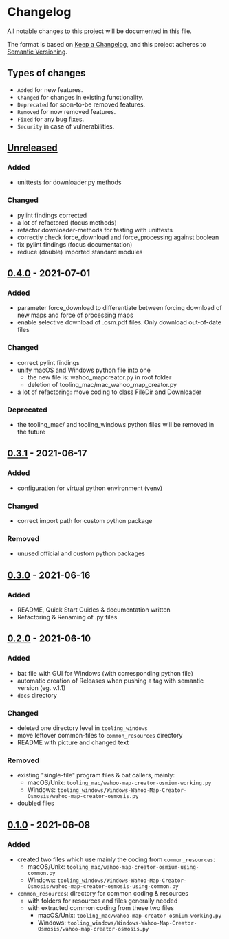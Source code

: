 # Changelog
All notable changes to this project will be documented in this file.

The format is based on [Keep a Changelog](https://keepachangelog.com/en/1.0.0/),
and this project adheres to [Semantic Versioning](https://semver.org/spec/v2.0.0.html).

## Types of changes

- `Added` for new features.
- `Changed` for changes in existing functionality.
- `Deprecated` for soon-to-be removed features.
- `Removed` for now removed features.
- `Fixed` for any bug fixes.
- `Security` in case of vulnerabilities.

## [Unreleased]
### Added
- unittests for downloader.py methods
### Changed
- pylint findings corrected
- a lot of refactored (focus methods)
- refactor downloader-methods for testing with unittests
- correctly check force_download and force_processing against boolean
- fix pylint findings (focus documentation)
- reduce (double) imported standard modules

## [0.4.0] - 2021-07-01
### Added
- parameter force_download to differentiate between forcing download of new maps and force of processing maps
- enable selective download of .osm.pdf files. Only download out-of-date files

### Changed
- correct pylint findings
- unify macOS and Windows python file into one
  - the new file is: wahoo_mapcreator.py in root folder
  - deletion of tooling_mac/mac_wahoo_map_creator.py
- a lot of refactoring: move coding to class FileDir and Downloader

### Deprecated
- the tooling_mac/ and tooling_windows python files will be removed in the future

## [0.3.1] - 2021-06-17
### Added
- configuration for virtual python environment (venv)
### Changed
- correct import path for custom python package
### Removed
- unused official and custom python packages

## [0.3.0] - 2021-06-16
### Added
- README, Quick Start Guides & documentation written
- Refactoring & Renaming of .py files

## [0.2.0] - 2021-06-10
### Added
- bat file with GUI for Windows (with corresponding python file)
- automatic creation of Releases when pushing a tag with semantic version (eg. v.1.1)
- `docs` directory
### Changed
- deleted one directory level in `tooling_windows`
- move leftover common-files to `common_resources` directory
- README with picture and changed text
### Removed
- existing "single-file" program files & bat callers, mainly:
  - macOS/Unix: `tooling_mac/wahoo-map-creator-osmium-working.py`
  - Windows:    `tooling_windows/Windows-Wahoo-Map-Creator-Osmosis/wahoo-map-creator-osmosis.py`
- doubled files

## [0.1.0] - 2021-06-08
### Added
- created two files which use mainly the coding from `common_resources`:
  - macOS/Unix: `tooling_mac/wahoo-map-creator-osmium-using-common.py`
  - Windows:    `tooling_windows/Windows-Wahoo-Map-Creator-Osmosis/wahoo-map-creator-osmosis-using-common.py`
- `common_resources`: directory for common coding & resources
  - with folders for resources and files generally needed 
  - with extracted common coding from these two files
    - macOS/Unix: `tooling_mac/wahoo-map-creator-osmium-working.py`
    - Windows:    `tooling_windows/Windows-Wahoo-Map-Creator-Osmosis/wahoo-map-creator-osmosis.py`


[unreleased]: https://github.com/treee111/wahooMapsCreator/compare/v0.4.0...HEAD
[0.4.0]: https://github.com/treee111/wahooMapsCreator/compare/v0.3.1...v0.4.0
[0.3.1]: https://github.com/treee111/wahooMapsCreator/compare/v0.3.0...v0.3.1
[0.3.0]: https://github.com/treee111/wahooMapsCreator/compare/v0.2.0...v0.3.0
[0.2.0]: https://github.com/treee111/wahooMapsCreator/compare/v0.1.0...v0.2.0
[0.1.0]: https://github.com/treee111/wahooMapsCreator/releases/tag/v0.1.0
